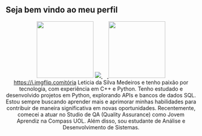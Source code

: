 <h2 align="left">Seja bem vindo ao meu perfil</h2>

<div align="center">
  <img src="https://github-readme-stats.vercel.app/api?username=VitoriaLeti&hide_title=false&hide_rank=false&show_icons=true&include_all_commits=true&count_private=true&disable_animations=false&theme=dracula&locale=en&hide_border=false" height="150e-stats.vercel.app/api/top-langs?username=VitoriaLeti&locale=en&hide_title=false&layout=compact&card_width=320&langs_count=5&theme=dracula&hide_border=false
</div>

<div align="left">
  <a href="https://www.instagram.com/vitorialeticia_14?igsh=aGl4bTAwaXd5bTQ2" target="_blank">
    <img src="https://img.shields.io/static/v1?message=Instagram&logo=instagram&label=&color=E4405F&logoColor=white&label?message=LinkedIn&logo=linkedin&label=&colorth="12" />
  <img src="https://cdn.jsdelivr.net/gh/devicons/devicon/icons/cplusplus/cplusplus-original.svg" height="30" altps://cdn.jsdelivr.net/gh/devicons/devicon/icons/csharp/csharp-original.svg
  <img width="12" />
  <img src="https://cdn.jsdelivr.net/ghdevicon/icons/mysql/mysql-original.svg
</div>

<img align="right" height="150" src="https://i.imgflip.comitória Leticia da Silva Medeiros e tenho paixão por tecnologia, com experiência em C++ e Python. Tenho estudado e desenvolvido projetos em Python, explorando APIs e bancos de dados SQL. Estou sempre buscando aprender mais e aprimorar minhas habilidades para contribuir de maneira significativa em novas oportunidades. Recentemente, comecei a atuar no Studio de QA (Quality Assurance) como Jovem Aprendiz na Compass UOL. Além disso, sou estudante de Análise e Desenvolvimento de Sistemas.
</p>

<br clear="both">

